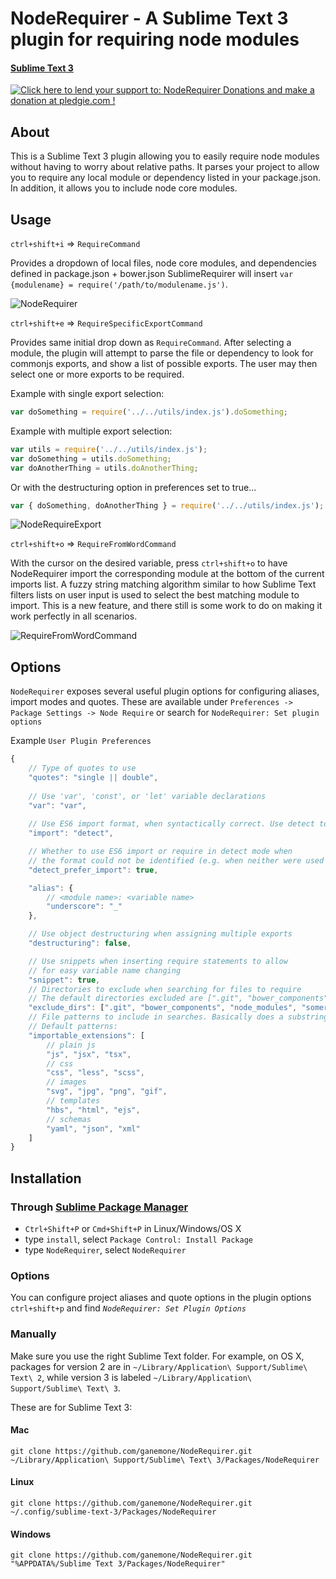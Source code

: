 # NodeRequirer - A Sublime Text 3 plugin for requiring node modules
#### [Sublime Text 3](http://www.sublimetext.com/3)

<a href='https://pledgie.com/campaigns/29265'><img alt='Click here to lend your support to: NodeRequirer Donations and make a donation at pledgie.com !' src='https://pledgie.com/campaigns/29265.png?skin_name=chrome' border='0' ></a>

## About
This is a Sublime Text 3 plugin allowing you to easily require node modules
without having to worry about relative paths. It parses your project to allow you
to require any local module or dependency listed in your package.json. In addition, it allows
you to include node core modules.

## Usage
`ctrl+shift+i` => `RequireCommand`

Provides a dropdown of local files, node core modules, and dependencies defined in package.json + bower.json
SublimeRequirer will insert `var {modulename} = require('/path/to/modulename.js')`.

![NodeRequirer](http://zippy.gfycat.com/FantasticEachAplomadofalcon.gif)

`ctrl+shift+e` => `RequireSpecificExportCommand`

Provides same initial drop down as `RequireCommand`. After selecting a module, the plugin will
attempt to parse the file or dependency to look for commonjs exports, and show a list of possible
exports. The user may then select one or more exports to be required.

Example with single export selection:
```javascript
var doSomething = require('../../utils/index.js').doSomething;
```

Example with multiple export selection:
```javascript
var utils = require('../../utils/index.js');
var doSomething = utils.doSomething;
var doAnotherThing = utils.doAnotherThing;
```
Or with the destructuring option in preferences set to true...
```javascript
var { doSomething, doAnotherThing } = require('../../utils/index.js');
```
![NodeRequireExport](http://zippy.gfycat.com/TanSnappyAngora.gif)

`ctrl+shift+o` => `RequireFromWordCommand`

With the cursor on the desired variable, press `ctrl+shift+o` to have NodeRequirer import
the corresponding module at the bottom of the current imports list. A fuzzy string matching
algorithm similar to how Sublime Text filters lists on user input is used to select the best
matching module to import. This is a new feature, and there still is some work to do on making
it work perfectly in all scenarios.

![RequireFromWordCommand](http://zippy.gfycat.com/HelpfulLastingHapuku.gif)

## Options

`NodeRequirer` exposes several useful plugin options for configuring aliases, import modes and quotes. These are available under `Preferences -> Package Settings -> Node Require` or search for `NodeRequirer: Set plugin options`

Example `User Plugin Preferences`

```javascript
{
    // Type of quotes to use
    "quotes": "single || double",
    
    // Use 'var', 'const', or 'let' variable declarations
    "var": "var",
    
    // Use ES6 import format, when syntactically correct. Use detect to determine based on file buffer
    "import": "detect",

    // Whether to use ES6 import or require in detect mode when
    // the format could not be identified (e.g. when neither were used in file)
    "detect_prefer_import": true,

    "alias": {
        // <module name>: <variable name>
        "underscore": "_"
    },

    // Use object destructuring when assigning multiple exports
    "destructuring": false,

    // Use snippets when inserting require statements to allow
    // for easy variable name changing
    "snippet": true,
    // Directories to exclude when searching for files to require
    // The default directories excluded are [".git", "bower_components", "node_modules"]
    "exclude_dirs": [".git", "bower_components", "node_modules", "somerandom_directory"],
    // File patterns to include in searches. Basically does a substring search.
    // Default patterns:
    "importable_extensions": [
        // plain js
        "js", "jsx", "tsx",
        // css
        "css", "less", "scss",
        // images
        "svg", "jpg", "png", "gif",
        // templates
        "hbs", "html", "ejs",
        // schemas
        "yaml", "json", "xml"
    ]
}
```

## Installation
### Through [Sublime Package Manager](http://wbond.net/sublime_packages/package_control)

* `Ctrl+Shift+P` or `Cmd+Shift+P` in Linux/Windows/OS X
* type `install`, select `Package Control: Install Package`
* type `NodeRequirer`, select `NodeRequirer`

### Options

You can configure project aliases and quote options in the plugin options `ctrl+shift+p` and find *`NodeRequirer: Set Plugin Options`*

### Manually
Make sure you use the right Sublime Text folder. For example, on OS X, packages for version 2 are in `~/Library/Application\ Support/Sublime\ Text\ 2`, while version 3 is labeled `~/Library/Application\ Support/Sublime\ Text\ 3`.

These are for Sublime Text 3:

#### Mac
`git clone https://github.com/ganemone/NodeRequirer.git ~/Library/Application\ Support/Sublime\ Text\ 3/Packages/NodeRequirer`

#### Linux
`git clone https://github.com/ganemone/NodeRequirer.git ~/.config/sublime-text-3/Packages/NodeRequirer`

#### Windows
`git clone https://github.com/ganemone/NodeRequirer.git "%APPDATA%/Sublime Text 3/Packages/NodeRequirer"`
